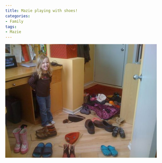 ```yaml
---
title: Mazie playing with shoes!
categories:
- Family
tags:
- Mazie
---
```


![](/assets/posts/2009/f62d5c2ff8f5b02edb41d5350efdceab.png)
